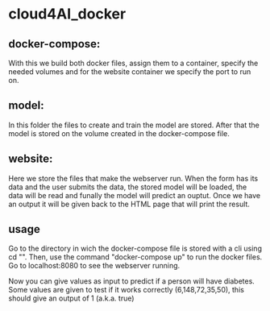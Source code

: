 # cloud4AI_docker

## docker-compose:

  With this we build both docker files, assign them to a container, specify the needed volumes and for the website container we specify the port to run on.

## model:
  
  In this folder the files to create and train the model are stored.
  After that the model is stored on the volume created in the docker-compose file.
 
## website:
  
  Here we store the files that make the webserver run.
  When the form has its data and the user submits the data, the stored model will be loaded, the data will be read and funally the model will predict an ouptut.
  Once we have an output it will be given back to the HTML page that will print the result.

## usage
Go to the directory in wich the docker-compose file is stored with a cli using cd "<directory>".
Then, use the command "docker-compose up" to run the docker files.
Go to localhost:8080 to see the webserver running.

Now you can give values as input to predict if a person will have diabetes.
Some values are given to test if it works correctly (6,148,72,35,50), this should give an output of 1 (a.k.a. true)
